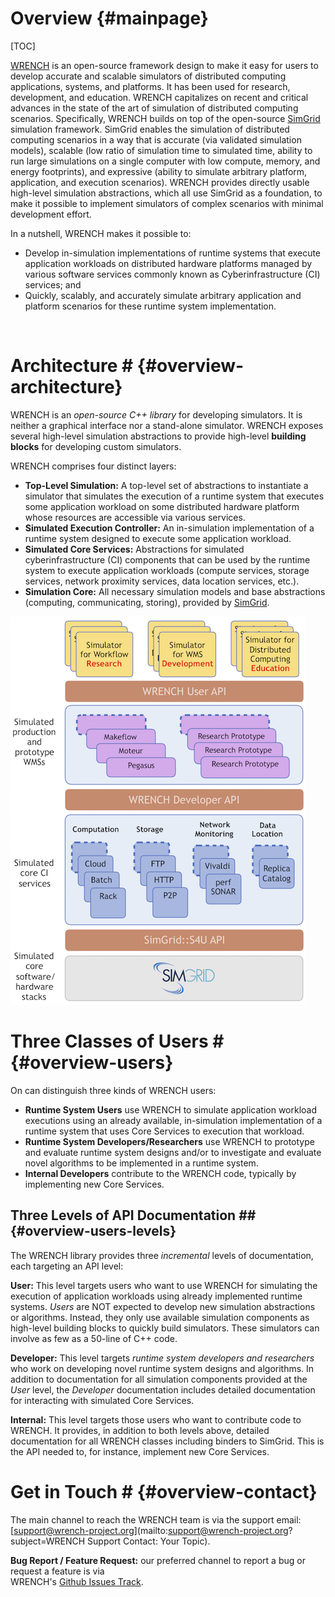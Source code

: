 Overview                        {#mainpage}
============

[TOC]

[WRENCH](http://wrench-project.org) is an open-source framework design to
make it easy for users to develop accurate and scalable simulators of
distributed computing applications, systems, and platforms. It has been
used for research, development, and education.  WRENCH capitalizes on
recent and critical advances in the state of the art of simulation of
distributed computing scenarios. Specifically, WRENCH builds on top of the
open-source [SimGrid](https://simgrid.org) simulation framework.  SimGrid
enables the simulation of distributed computing scenarios in a way that is
accurate (via validated simulation models), scalable (low ratio of
simulation time to simulated time, ability to run large simulations on a
single computer with low compute, memory, and energy footprints), and
expressive (ability to simulate arbitrary platform, application, and
execution scenarios).  WRENCH provides directly usable high-level
simulation abstractions, which all use SimGrid as a foundation, to make it
possible to implement simulators of complex scenarios with minimal
development effort.

In a nutshell, WRENCH makes it possible to: 

- Develop in-simulation implementations of runtime systems that execute application workloads on distributed hardware platforms managed by various software services commonly known as Cyberinfrastructure (CI) services; and
- Quickly, scalably, and accurately simulate arbitrary application and platform scenarios for these runtime system
  implementation.


<br />

# Architecture #                        {#overview-architecture}

WRENCH is an _open-source C++ library_ for developing simulators. It is neither a graphical 
interface nor a stand-alone simulator. WRENCH exposes several high-level simulation 
abstractions to provide high-level **building blocks** for developing custom simulators. 

WRENCH comprises four distinct layers:

- **Top-Level Simulation:** A top-level set of abstractions to instantiate a simulator that simulates the execution
  of a runtime system that executes some application workload on some distributed hardware platform whose resources are accessible via various services.
- **Simulated Execution Controller:** An in-simulation implementation of a runtime system designed to execute some application workload.
- **Simulated Core Services:** Abstractions for simulated cyberinfrastructure (CI) components that can be used by the runtime system  to execute application workloads (compute services, storage services, network proximity services, data location services, etc.).
- **Simulation Core:**  All necessary simulation models and base abstractions (computing, communicating, storing), provided by [SimGrid](https://simgrid.org).


![](images/wrench-architecture.png)


# Three Classes of Users #                       {#overview-users}

On can distinguish three kinds of WRENCH users:

- **Runtime System Users** use WRENCH to simulate application workload executions using an already available, in-simulation implementation of a runtime system that uses Core Services to execution that workload.
- **Runtime System Developers/Researchers**  use WRENCH to prototype and evaluate runtime system designs and/or to investigate and evaluate novel algorithms to be implemented in a runtime system.
- **Internal Developers** contribute to the WRENCH code, typically by implementing new Core Services. 


## Three Levels of API Documentation ##              {#overview-users-levels}

The WRENCH library provides three _incremental_ levels of documentation, 
each targeting an API level:

**User:** This level targets users who want to use WRENCH for simulating the execution of 
application workloads using already implemented runtime systems. _Users_ are NOT expected 
to develop new simulation abstractions or algorithms. Instead, they only use available 
simulation components as high-level building blocks to quickly build simulators. These
simulators can involve as few as a 50-line of C++ code.


**Developer:** This level targets _runtime system developers and researchers_ who work on developing
novel runtime system designs and algorithms. In addition to documentation 
for all simulation components provided at the _User_ level, the _Developer_ documentation includes
detailed documentation for interacting with simulated Core Services.


**Internal:** This level targets those users who want to contribute code to WRENCH. It 
provides, in addition to both levels above, detailed documentation for all WRENCH classes
including binders to SimGrid. This is the API needed to, for instance, implement new
Core Services. 


# Get in Touch #                        {#overview-contact}

The main channel to reach the WRENCH team is via the support email: 
[support@wrench-project.org](mailto:support@wrench-project.org?subject=WRENCH Support Contact: Your Topic).

**Bug Report / Feature Request:** our preferred channel to report a bug or request a feature is via  
WRENCH's [Github Issues Track](https://github.com/wrench-project/wrench/issues).
